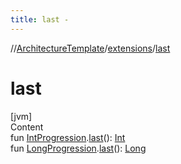 ```yaml
---
title: last -
---
```

//[ArchitectureTemplate](../index.md)/[extensions](index.md)/[last](last.md)



# last  
[jvm]  
Content  
fun [IntProgression](https://kotlinlang.org/api/latest/jvm/stdlib/kotlin.ranges/-int-progression/index.html).[last](last.md)(): [Int](https://kotlinlang.org/api/latest/jvm/stdlib/kotlin/-int/index.html)  
fun [LongProgression](https://kotlinlang.org/api/latest/jvm/stdlib/kotlin.ranges/-long-progression/index.html).[last](last.md)(): [Long](https://kotlinlang.org/api/latest/jvm/stdlib/kotlin/-long/index.html)  



